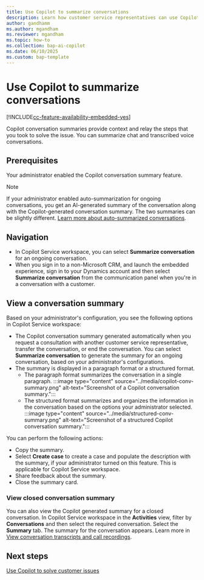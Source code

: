```yaml
---
title: Use Copilot to summarize conversations
description: Learn how customer service representatives can use Copilot to summarize cases and conversations in Copilot Service workspace.
author: gandhamm 
ms.author: mgandham 
ms.reviewer: mgandham
ms.topic: how-to 
ms.collection: bap-ai-copilot
ms.date: 06/10/2025
ms.custom: bap-template 
---
```



# Use Copilot to summarize conversations

[!INCLUDE[cc-feature-availability-embedded-yes](../includes/cc-feature-availability-embedded-yes.md)]

Copilot conversation summaries provide context and relay the steps that you took to solve the issue. You can summarize chat and transcribed voice conversations.

## Prerequisites

Your administrator enabled the Copilot conversation summary feature.

> [!NOTE]
> If your administrator enabled auto-summarization for ongoing conversations, you get an AI-generated summary of the conversation along with the Copilot-generated conversation summary. The two summaries can be slightly different. [Learn more about auto-summarized conversations](/dynamics365/customer-service/use/cs-ai-generated-summary).

## Navigation

- In Copilot Service workspace, you can select **Summarize conversation** for an ongoing conversation.
- When you sign in to a non-Microsoft CRM, and launch the embedded experience, sign in to your Dynamics account and then select **Summarize conversation** from the communication panel when you're in a conversation with a customer.
  
## View a conversation summary

Based on your administrator's configuration, you see the following options in Copilot Service workspace:

- The Copilot conversation summary generated automatically when you request a consultation with another customer service representative, transfer the conversation, or end the conversation. You can select **Summarize conversation** to generate the summary for an ongoing conversation, based on your administrator's configurations.
- The summary is displayed in a paragraph format or a structured format.
  - The paragraph format summarizes the conversation in a single paragraph.
     :::image type="content" source="../media/copilot-conv-summary.png" alt-text="Screenshot of a Copilot conversation summary.":::
  - The structured format summarizes and organizes the information in the conversation based on the options your administrator selected. <br>
     :::image type="content" source="../media/structured-conv-summary.png" alt-text="Screenshot of a structured Copilot conversation summary.":::

You can perform the following actions:

- Copy the summary.
- Select **Create case** to create a case and populate the description with the summary, if your administrator turned on this feature. This is applicable for Copilot Service workspace.
- Share feedback about the summary.
- Close the summary card.

### View closed conversation summary

You can also view the Copilot generated summary for a closed conversation. In Copilot Service workspace in the **Activities** view, filter by **Conversations** and then select the required conversation. Select the **Summary** tab. The summary for the conversation appears. Learn more in [View conversation transcripts and call recordings](/dynamics365/customer-service/use/voice-channel-call-recordings-transcripts).

## Next steps

[Use Copilot to solve customer issues](use-copilot-features.md)

